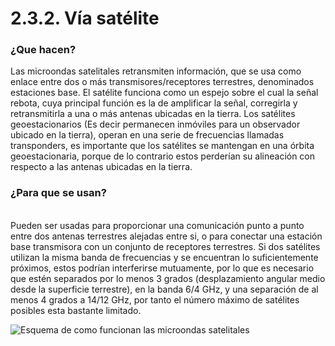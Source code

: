 # 2.3.2. Vía satélite

### ¿Que hacen?

Las microondas satelitales retransmiten información, que se usa como enlace entre dos o más transmisores/receptores terrestres, denominados estaciones base. El satélite funciona como un espejo sobre el cual la señal rebota, cuya principal función es la de amplificar la señal, corregirla y retransmitirla a una o más antenas ubicadas en la tierra. Los satélites geoestacionarios (Es decir permanecen inmóviles para un observador ubicado en la tierra), operan en una serie de frecuencias llamadas transponders, es importante que los satélites se mantengan en una órbita geoestacionaria, porque de lo contrario estos perderían su alineación con respecto a las antenas ubicadas en la tierra.

### ¿Para que se usan?

\
Pueden ser usadas para proporcionar una comunicación punto a punto entre dos antenas terrestres alejadas entre si, o para conectar una estación base transmisora con un conjunto de receptores terrestres. Si dos satélites utilizan la misma banda de frecuencias y se encuentran lo suficientemente próximos, estos podrían interferirse mutuamente, por lo que es necesario que estén separados por lo menos 3 grados (desplazamiento angular medio desde la superficie terrestre), en la banda 6/4 GHz, y una separación de al menos 4 grados a 14/12 GHz, por tanto el número máximo de satélites posibles esta bastante limitado.

![Esquema de como funcionan las microondas satelitales](http://carlitalopez.files.wordpress.com/2011/10/20070821klpinginf\_28-ees-sco.png)
